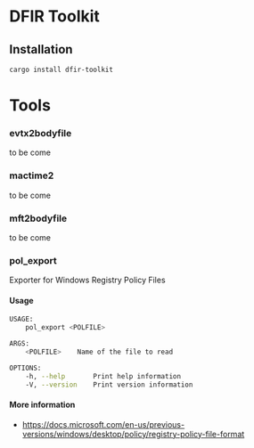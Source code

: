 # DFIR Toolkit

## Installation

```bash
cargo install dfir-toolkit
```

# Tools

### evtx2bodyfile

to be come

### mactime2

to be come

### mft2bodyfile

to be come

### pol_export

Exporter for Windows Registry Policy Files

#### Usage

```bash
USAGE:
    pol_export <POLFILE>

ARGS:
    <POLFILE>    Name of the file to read

OPTIONS:
    -h, --help       Print help information
    -V, --version    Print version information
```

#### More information

 - <https://docs.microsoft.com/en-us/previous-versions/windows/desktop/policy/registry-policy-file-format>